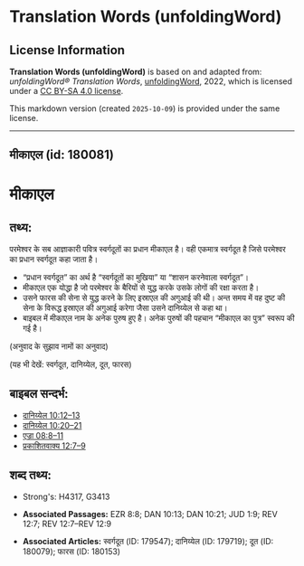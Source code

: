 # Translation Words (unfoldingWord)

## License Information

**Translation Words (unfoldingWord)** is based on and adapted from: _unfoldingWord® Translation Words_, [unfoldingWord](https://unfoldingword.org/utw), 2022, which is licensed under a [CC BY-SA 4.0 license](https://creativecommons.org/licenses/by-sa/4.0/legalcode.en).

This markdown version (created `2025-10-09`) is provided under the same license.



--------------------------------

## मीकाएल (id: 180081)

मीकाएल
======

तथ्य:
-----

परमेश्वर के सब आज्ञाकारी पवित्र स्वर्गदूतों का प्रधान मीकाएल है। वही एकमात्र स्वर्गदूत है जिसे परमेश्वर का प्रधान स्वर्गदूत कहा जाता है।

* “प्रधान स्वर्गदूत” का अर्थ है “स्वर्गदूतों का मुखिया” या “शासन करनेवाला स्वर्गदूत”।
* मीकाएल एक योद्धा है जो परमेश्वर के बैरियों से युद्ध करके उसके लोगों की रक्षा करता है।
* उसने फारस की सेना से युद्ध करने के लिए इस्राएल की अगुआई की थी। अन्त समय में वह दुष्ट की सेना के विरूद्ध इस्राएल की अगुआई करेगा जैसा उसने दानिय्येल से कहा था।
* बाइबल में मीकाएल नाम के अनेक पुरुष हुए है। अनेक पुरुषों की पहचान “मीकाएल का पुत्र” स्वरूप की गई है।

(अनुवाद के सुझाव नामों का अनुवाद)

(यह भी देखें: स्वर्गदूत, दानिय्येल, दूत, फारस)

बाइबल सन्दर्भ:
--------------

* [दानिय्येल 10:12–13](https://ref.ly/Dan10:12-Dan10:13)
* [दानिय्येल 10:20–21](https://ref.ly/Dan10:20-Dan10:21)
* [एज्रा 08:8–11](https://ref.ly/Ezra8:8-Ezra8:11)
* [प्रकाशितवाक्य 12:7–9](https://ref.ly/Rev0:0)

शब्द तथ्य:
----------

* Strong's: H4317, G3413

* **Associated Passages:** EZR 8:8; DAN 10:13; DAN 10:21; JUD 1:9; REV 12:7; REV 12:7–REV 12:9
* **Associated Articles:** स्वर्गदूत (ID: 179547); दानिय्येल (ID: 179719); दूत (ID: 180079); फारस (ID: 180153)

